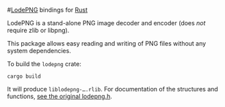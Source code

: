 #[LodePNG](http://lodev.org/lodepng/) bindings for [Rust](http://www.rust-lang.org/)

LodePNG is a stand-alone PNG image decoder and encoder (does *not* require zlib or libpng).

This package allows easy reading and writing of PNG files without any system dependencies.

To build the `lodepng` crate:

    cargo build

It will produce `liblodepng-….rlib`. For documentation of the structures and functions, [see the original lodepng.h](http://lpi.googlecode.com/svn/trunk/lodepng.h).

